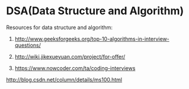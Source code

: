 # DSA(Data Structure and Algorithm)
Resources for data structure and algorithm:

1. http://www.geeksforgeeks.org/top-10-algorithms-in-interview-questions/

2. http://wiki.jikexueyuan.com/project/for-offer/

3. https://www.nowcoder.com/ta/coding-interviews

http://blog.csdn.net/column/details/ms100.html
